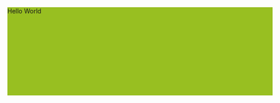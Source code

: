 <!DOCTYPE html>
<html>
<head>
<script src="https://ajax.googleapis.com/ajax/libs/jquery/3.2.1/jquery.min.js"></script>
<script>
$(document).ready(function(){
    $("div").animate({fontSize: '100px'}, "slow");
});
</script>
</head>
<body>

<div style="background:#98bf21;height:200px;width:600px;">Hello World</div>

</body>
</html>
